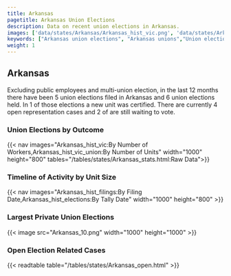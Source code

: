 ```yaml
---
title: Arkansas
pagetitle: Arkansas Union Elections
description: Data on recent union elections in Arkansas.
images: ['data/states/Arkansas/Arkansas_hist_vic.png', 'data/states/Arkansas/Arkansas_hist_size.png', 'data/states/Arkansas/Arkansas_10.png']
keywords: ["Arkansas union elections", "Arkansas unions","Union elections"]
weight: 1
---
```

##  Arkansas

Excluding public employees and multi-union election, in the last 12 months there have been 5 union elections filed in Arkansas and 6 union elections held. In 1 of those elections a new unit was certified. There are currently 4 open representation cases and 2 of are still waiting to vote.

### Union Elections by Outcome
{{< nav images="Arkansas_hist_vic:By Number of Workers,Arkansas_hist_vic_union:By Number of Units" width="1000" height="800" tables="/tables/states/Arkansas_stats.html:Raw Data">}}

### Timeline of Activity by Unit Size
{{< nav images="Arkansas_hist_filings:By Filing Date,Arkansas_hist_elections:By Tally Date" width="1000" height="800" >}}

### Largest Private Union Elections
{{< image src="Arkansas_10.png" width="1000" height="1000"  >}}

### Open Election Related Cases
{{< readtable table="/tables/states/Arkansas_open.html" >}}

